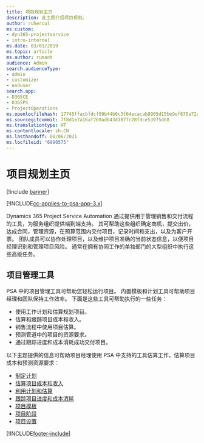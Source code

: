 ```yaml
---
title: 项目规划主页
description: 此主题介绍项目规划。
author: ruhercul
ms.custom:
- dyn365-projectservice
- intro-internal
ms.date: 03/01/2019
ms.topic: article
ms.author: rumant
audience: Admin
search.audienceType:
- admin
- customizer
- enduser
search.app:
- D365CE
- D365PS
- ProjectOperations
ms.openlocfilehash: 17745ffacbfdcf50b44b0c3f04ecacab8905d15be9ef675a72ae47a858cb9abe
ms.sourcegitcommit: 7f8d1e7a16af769adb43d1877c28fdce53975db8
ms.translationtype: HT
ms.contentlocale: zh-CN
ms.lasthandoff: 08/06/2021
ms.locfileid: "6990575"
---
```

# <a name="project-planning-home-page"></a>项目规划主页

[!include [banner](../includes/psa-now-project-operations.md)]

[!INCLUDE[cc-applies-to-psa-app-3.x](../includes/cc-applies-to-psa-app-3x.md)]

Dynamics 365 Project Service Automation 通过提供用于管理销售和交付流程的工具，为服务组织提供端到端支持。 其可帮助这些组织确定商机，提交出价，达成合同，管理资源，在预算范围内交付项目，记录时间和支出，以及为客户开票。 团队成员可以协作处理项目，以及维护项目准确的当前状态信息，以便项目经理识别和管理项目风险。 通常在拥有协同工作的单独部门的大型组织中执行这些高级任务。

## <a name="project-management-tools"></a>项目管理工具

PSA 中的项目管理工具可帮助您轻松运行项目。 内置模板和计划工具可帮助项目经理和团队保持工作效率。 下面是这些工具可帮助执行的一些任务：

- 使用工作计划和估算规划项目。
- 估算和跟踪项目成本和收入。
- 销售流程中使用项目估算。
- 预测管道中的项目的资源要求。
- 通过跟踪进度和成本消耗成功交付项目。

以下主题提供的信息可帮助项目经理使用 PSA 中支持的工具估算工作，估算项目成本和预测资源要求：

- [制定计划](project-creating.md)
- [估算项目成本和收入](project-estimating.md)
- [利用计划和估算](project-leveraging.md)
- [跟踪项目进度和成本消耗](project-tracking.md)
- [项目模板](project-templates.md)
- [项目阶段](project-stages.md)
- [项目设置](project-settings.md)


[!INCLUDE[footer-include](../includes/footer-banner.md)]